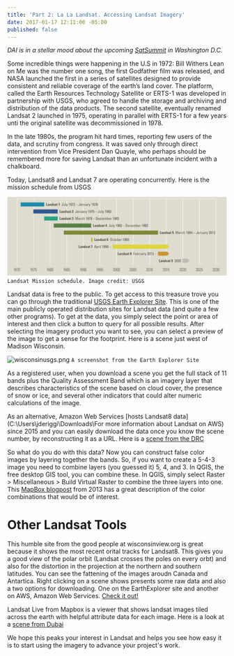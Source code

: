 ```yaml
---
title: 'Part 2: La La Landsat. Accessing Landsat Imagery'
date: 2017-01-17 12:11:00 -05:00
published: false
---
```


*DAI is in a stellar mood about the upcoming [SatSummit](https://satsummit.io/) in Washington D.C.* 
<!-- more -->

Some incredible things were happening in the U.S in 1972: Bill Withers Lean on Me was the number one song, the first Godfather film was released, and NASA launched the first in a series of satellites designed to provide consistent and reliable coverage of the earth’s land cover. The platform, called the Earth Resources Technology Satellite or ERTS-1 was developed in partnership with USGS, who agreed to handle the storage and archiving and distribution of the data products. The second satellite, eventually renamed Landsat 2 launched in 1975, operating in parallel with ERTS-1 for a few years unti the original satellite was decommissioned in 1978.
 
In the late 1980s, the program hit hard times, reporting few users of the data, and scrutiny from congress. It was saved only through direct intervention from Vice President Dan Quayle, who perhaps should be remembered more for saving Landsat than an unfortunate incident with a chalkboard. 

Today, Landsat8 and Landsat 7 are operating concurrently. Here is the mission schedule from USGS

![TimelineOnlyForWebRGB.jpg](/uploads/TimelineOnlyForWebRGB.jpg)
``` Landsat Mission schedule. Image credit: USGS```

Landsat data is free to the public. To get access to this treasure trove you can go through the traditional [USGS Earth Explorer Site](https://earthexplorer.usgs.gov/).   This is one of the main publicly operated distribution sites for Landsat data (and quite a few other programs). To get at the data, you simply select the point or area of interest and then click a button to query for all possible results. After selecting the imagery product you want to see, you can select a preview of the image to get a sense for the footprint. Here is a scene just west of Madison Wisconsin.

![wisconsinusgs.png](/uploads/wisconsinusgs.png)
``` A screenshot from the Earth Explorer Site ```

As a registered user, when you download a scene you get the full stack of 11 bands plus the Quality Assessment Band which is an imagery layer that describes characteristics of the scene based on cloud cover, the presence of snow or ice, and several other indicators that could alter numeric calculations of the image.

As an alternative, Amazon Web Services [hosts Landsat8 data](C:\Users\jderiggi\Downloads\For more information about Landsat on AWS) since 2015 and you can easily download the data once you know the scene number, by reconstructing it as a URL. Here is a [scene from the DRC](http://landsat-pds.s3.amazonaws.com/L8/173/061/LC81730612016171LGN00/index.html)

So what do you do with this data? Now you can construct false color images by layering together the bands. So, if you want to create a 5-4-3 image you need to combine layers (you guessed it) 5, 4, and 3. In QGIS, the free desktop GIS tool, you can combine these. In QGIS, simply select Raster > Miscellaneous > Build Virtual Raster to combine the three layers into one. This [MapBox blogpost](https://www.mapbox.com/blog/putting-landsat-8-bands-to-work/) from 2013 has a great description of the color combinations that would be of interest.
 
# Other Landsat Tools
This humble site from the good people at wisconsinview.org is great because it shows the most recent orital tracks for Landsat8. This gives you a good view of the polar orbit (Landsat crosses the poles on every orbt) and also for the distortion in the projection at the northern and southern latitudes. You can see the fattening of the images aroudn Canada and Antartica. Right clicking on a scene shows presents some raw data and also a two options for downloading. One on the EarthExplorer site and another on AWS, Amazon Web Services. [Check it out!](http://wisconsinview.org/imagery/viewer.php?products=lsat8-llook-fc,wrs2-land.-44&timespan=-16d,-1d&timestep=1d)

Landsat Live from Mapbox is a viewer that shows landsat images tiled across the earth with helpful attribute data for each image. Here is a look at a [scene from Dubai](https://www.mapbox.com/bites/00145/#11/25.0411/55.3546)

We hope this peaks your interest in Landsat and helps you see how easy it is to start using the imagery to advance your project's work.
